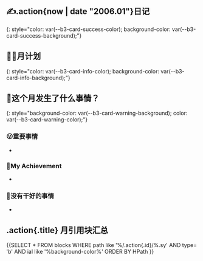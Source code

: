 ## ✍.action{now | date "2006.01"}日记
{: style="color: var(--b3-card-success-color); background-color: var(--b3-card-success-background);"}


## 🐱‍👤月计划
{: style="color: var(--b3-card-info-color); background-color: var(--b3-card-info-background);"}

## 🦉这个月发生了什么事情？
{: style="background-color: var(--b3-card-warning-background); color: var(--b3-card-warning-color);"}


### 😛重要事情
- 

### 🥳My Achievement
- 

### 🤡没有干好的事情
- 



## .action{.title} 月引用块汇总

{{SELECT * FROM blocks WHERE path like '%/.action{.id}/%.sy' AND type= 'b' AND ial like '%background-color%' ORDER BY HPath }}